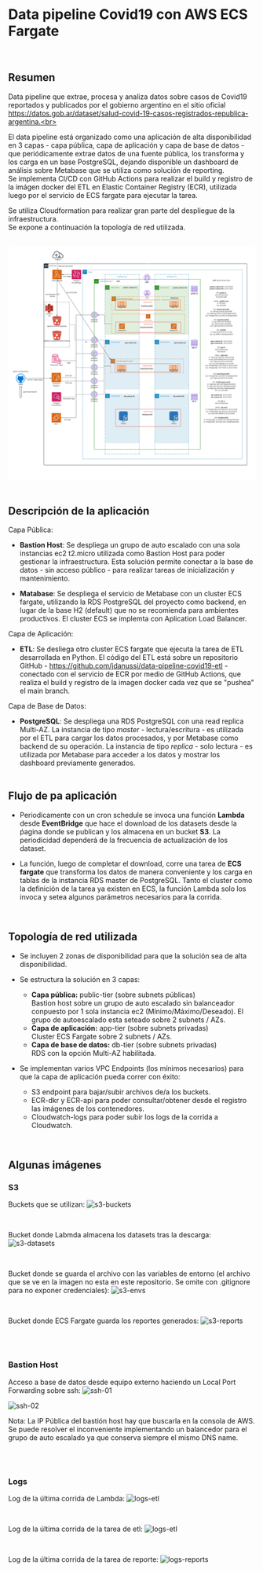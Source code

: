 # Data pipeline Covid19 con AWS ECS Fargate
<br>


## Resumen

Data pipeline que extrae, procesa y analiza datos sobre casos de Covid19 reportados y publicados por el gobierno argentino en el sitio oficial https://datos.gob.ar/dataset/salud-covid-19-casos-registrados-republica-argentina.<br>

El data pipeline está organizado como una aplicación de alta disponibilidad en 3 capas - capa pública, capa de aplicación y capa de base de datos - que periódicamente extrae datos de una fuente pública, los transforma y los carga en un base PostgreSQL, dejando disponible un dashboard de análisis sobre Metabase que se utiliza como solución de reporting.<br>
Se implementa CI/CD con GitHub Actions para realizar el build y registro de la imágen docker del ETL en Elastic Container Registry (ECR), utilizada luego por el servicio de ECS fargate para ejecutar la tarea.<br>

Se utiliza Cloudformation para realizar gran parte del despliegue de la infraestructura.<br>
Se expone a continuación la topología de red utilizada.
<br><br>  

![diagrama](images/data-pipeline-covid19-topology.png)  
<br>


## Descripción de la aplicación

Capa Pública: 

- **Bastion Host**: Se despliega un grupo de auto escalado con una sola instancias ec2 t2.micro utilizada como Bastion Host para poder gestionar la infraestructura. Esta solución permite conectar a la base de datos - sin acceso público - para realizar tareas de inicialización y mantenimiento. 

- **Matabase**: Se despliega el servicio de Metabase con un cluster ECS fargate, utilizando la RDS PostgreSQL del proyecto como backend, en lugar de la base H2 (default) que no se recomienda para ambientes productivos. El cluster ECS se implemta con Aplication Load Balancer. 


Capa de Aplicación:

- **ETL**: Se desliega otro cluster ECS fargate que ejecuta la tarea de ETL desarrollada en Python. El código del ETL está sobre un repositorio GitHub - https://github.com/jdanussi/data-pipeline-covid19-etl - conectado con el servicio de ECR por medio de GitHub Actions, que realiza el build y registro de la imagen docker cada vez que se "pushea" el main branch. 


Capa de Base de Datos:


- **PostgreSQL**: Se despliega una RDS PostgreSQL con una read replica Multi-AZ. La instancia de tipo *master* - lectura/escritura - es utilizada por el ETL para cargar los datos procesados, y por Metabase como backend de su operación. La instancia de tipo *replica* - solo lectura - es utilizada por Metabase para acceder a los datos y mostrar los dashboard previamente generados.
<br><br>


## Flujo de pa aplicación

- Periodicamente con un cron schedule se invoca una función **Lambda** desde **EventBridge** que hace el download de los datasets desde la ṕagina donde se publican y los almacena en un bucket **S3**. La periodicidad dependerá de la frecuencia de actualización de los dataset.<br>

- La función, luego de completar el download, corre una tarea de **ECS fargate** que transforma los datos de manera conveniente y los carga en tablas de la instancia RDS master de PostgreSQL. Tanto el cluster como la definición de la tarea ya existen en ECS, la función Lambda solo los invoca y setea algunos parámetros necesarios para la corrida.<br>

<br>

## Topología de red utilizada

- Se incluyen 2 zonas de disponibilidad para que la solución sea de alta disponibilidad.

- Se estructura la solución en 3 capas:
    - **Capa pública:** public-tier (sobre subnets públicas)<br>
        Bastion host sobre un grupo de auto escalado sin balanceador conpuesto por 1 sola instancia ec2 (Mínimo/Máximo/Deseado). El grupo de autoescalado esta seteado sobre 2 subnets / AZs.
    - **Capa de aplicación:** app-tier (sobre subnets privadas)<br>
        Cluster ECS Fargate sobre 2 subnets / AZs.
    - **Capa de base de datos:** db-tier (sobre subnets privadas)<br>
        RDS con la opción Multi-AZ habilitada.

- Se implementan varios VPC Endpoints (los mínimos necesarios) para que la capa de aplicación pueda correr con éxito:
    - S3 endpoint para bajar/subir archivos de/a los buckets.
    - ECR-dkr y ECR-api para poder consultar/obtener desde el registro las imágenes de los contenedores.
    - Cloudwatch-logs para poder subir los logs de la corrida a Cloudwatch.

<br>

## Algunas imágenes

### S3
Buckets que se utilizan:
![s3-buckets](images/s3-00-buckets.png)

<br>

Bucket donde Labmda almacena los datasets tras la descarga:
![s3-datasets](images/s3-01-datasets.png)

<br>

Bucket donde se guarda el archivo con las variables de entorno (el archivo que se ve en la imagen no esta en este repositorio. Se omite con .gitignore para no exponer credenciales):
![s3-envs](images/s3-02-envs.png)

<br>

Bucket donde ECS Fargate guarda los reportes generados:
![s3-reports](images/s3-03-reportes.png)

<br><br>

### Bastion Host
Acceso a base de datos desde equipo externo haciendo un Local Port Forwarding sobre ssh:
![ssh-01](images/ssh-forward-01.png)

![ssh-02](images/ssh-forward-02.png)

Nota: La IP Pública del bastión host hay que buscarla en la consola de AWS. Se puede resolver el inconveniente implementando un balancedor para el grupo de auto escalado ya que conserva siempre el mismo DNS name.

<br><br>

### Logs

Log de la última corrida de Lambda:
![logs-etl](images/log-00-lambda.png)

<br>

Log de la última corrida de la tarea de etl:
![logs-etl](images/log-01-etl.png)

<br>

Log de la última corrida de la tarea de reporte:
![logs-reports](images/log-02-report.png)

